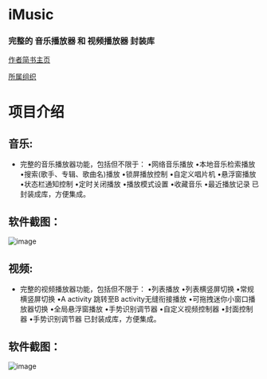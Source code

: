 # **iMusic**
### 完整的 音乐播放器 和 视频播放器 封装库
[作者简书主页](https://www.jianshu.com/u/6a64162caadd)

[所属组织](https://github.com/feiyouAndroidTeam)
# 项目介绍
## 音乐:
* 完整的音乐播放器功能，包括但不限于：
    •网络音乐播放
    •本地音乐检索播放
    •搜索(歌手、专辑、歌曲名)播放
    •锁屏播放控制
    •自定义唱片机
    •悬浮窗播放
    •状态栏通知控制
    •定时关闭播放
    •播放模式设置
    •收藏音乐
    •最近播放记录
已封装成库，方便集成。
## 软件截图：
![image](https://github.com/Yuye584312311/IMusic/blob/master/ScreenPhoto/%E6%88%AA%E5%B1%8F_20190417_162126.jpg)

## 视频:
* 完整的视频播放器功能，包括但不限于：
    •列表播放
    •列表横竖屏切换
    •常规横竖屏切换
    •A activity 跳转至B activity无缝衔接播放
    •可拖拽迷你小窗口播放器切换
    •全局悬浮窗播放
    •手势识别调节器
    •自定义视频控制器
    •封面控制器
    •手势识别调节器
已封装成库，方便集成。
## 软件截图：
![image](https://github.com/Yuye584312311/IMusic/blob/master/ScreenPhoto/%E6%88%AA%E5%B1%8F_20190417_162351.jpg)